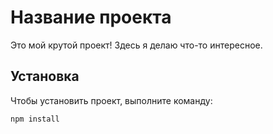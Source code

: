 # Название проекта

Это мой крутой проект! Здесь я делаю что-то интересное.

## Установка

Чтобы установить проект, выполните команду:

```bash
npm install
